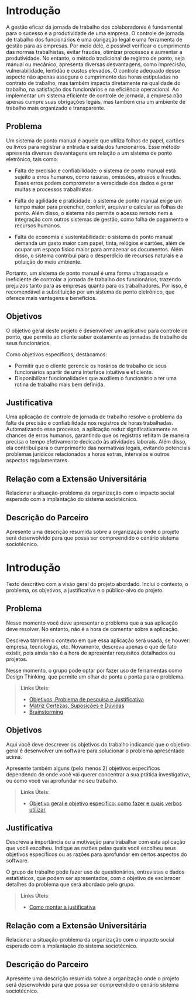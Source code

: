 # Introdução

A gestão eficaz da jornada de trabalho dos colaboradores é fundamental para o sucesso e a produtividade de uma empresa. O controle de jornada de trabalho dos funcionários é uma obrigação legal e uma ferramenta de gestão para as empresas. Por meio dele, é possível verificar o cumprimento das normas trabalhistas, evitar fraudes, otimizar processos e aumentar a produtividade. No entanto, o método tradicional de registro de ponto, seja manual ou mecânico, apresenta diversas desvantagens, como imprecisão, vulnerabilidade, lentidão e custos elevados. O controle adequado desse aspecto não apenas assegura o cumprimento das horas estipuladas no contrato de trabalho, mas também impacta diretamente na qualidade do trabalho, na satisfação dos funcionários e na eficiência operacional. Ao implementar um sistema eficiente de controle de jornada, a empresa não apenas cumpre suas obrigações legais, mas também cria um ambiente de trabalho mais organizado e transparente.

## Problema

Um sistema de ponto manual é aquele que utiliza folhas de papel, cartões ou livros para registrar a entrada e saída dos funcionários. Esse método apresenta diversas desvantagens em relação a um sistema de ponto eletrônico, tais como:

- Falta de precisão e confiabilidade: o sistema de ponto manual está sujeito a erros humanos, como rasuras, omissões, atrasos e fraudes. Esses erros podem comprometer a veracidade dos dados e gerar multas e processos trabalhistas.


- Falta de agilidade e praticidade: o sistema de ponto manual exige um tempo maior para preencher, conferir, arquivar e calcular as folhas de ponto. Além disso, o sistema não permite o acesso remoto nem a integração com outros sistemas de gestão, como folha de pagamento e recursos humanos.


- Falta de economia e sustentabilidade: o sistema de ponto manual demanda um gasto maior com papel, tinta, relógios e cartões, além de ocupar um espaço físico maior para armazenar os documentos. Além disso, o sistema contribui para o desperdício de recursos naturais e a poluição do meio ambiente.

Portanto, um sistema de ponto manual é uma forma ultrapassada e ineficiente de controlar a jornada de trabalho dos funcionários, trazendo prejuízos tanto para as empresas quanto para os trabalhadores. Por isso, é recomendável a substituição por um sistema de ponto eletrônico, que oferece mais vantagens e benefícios.


## Objetivos

O objetivo geral deste projeto é desenvolver um aplicativo para controle de ponto, que permita ao cliente saber exatamente as jornadas de trabalho de seus funcionários.

Como objetivos específicos, destacamos:

- Permitir que o cliente gerencie os horários de trabalho de seus funcionários apartir de uma interface intuitiva e eficiente.
- Disponibilizar funcionalidades que auxiliem o funcionário a ter uma rotina de trabalho mais bem definida.

## Justificativa

Uma aplicação de controle de jornada de trabalho resolve o problema da falta de precisão e confiabilidade nos registros de horas trabalhadas. Automatizando esse processo, a aplicação reduz significativamente as chances de erros humanos, garantindo que os registros reflitam de maneira precisa o tempo efetivamente dedicado às atividades laborais. Além disso, ela contribui para o cumprimento das normativas legais, evitando potenciais problemas jurídicos relacionados a horas extras, intervalos e outros aspectos regulamentares.

## Relação com a Extensão Universitária

Relacionar a situação-problema da organização com o impacto social esperado com a implantação do sistema sociotécnico.

## Descrição do Parceiro

Apresente uma descrição resumida sobre a organização onde o projeto será desenvolvido para que possa ser compreendido o cenário sistema sociotécnico.






# Introdução

Texto descritivo com a visão geral do projeto abordado. Inclui o contexto, o problema, os objetivos, a justificativa e o público-alvo do projeto.

## Problema
Nesse momento você deve apresentar o problema que a sua aplicação deve  resolver. No entanto, não é a hora de comentar sobre a aplicação.

Descreva também o contexto em que essa aplicação será usada, se  houver: empresa, tecnologias, etc. Novamente, descreva apenas o que de  fato existir, pois ainda não é a hora de apresentar requisitos  detalhados ou projetos.

Nesse momento, o grupo pode optar por fazer uso  de ferramentas como Design Thinking, que permite um olhar de ponta a ponta para o problema.

> **Links Úteis**:
> - [Objetivos, Problema de pesquisa e Justificativa](https://medium.com/@versioparole/objetivos-problema-de-pesquisa-e-justificativa-c98c8233b9c3)
> - [Matriz Certezas, Suposições e Dúvidas](https://medium.com/educa%C3%A7%C3%A3o-fora-da-caixa/matriz-certezas-suposi%C3%A7%C3%B5es-e-d%C3%BAvidas-fa2263633655)
> - [Brainstorming](https://www.euax.com.br/2018/09/brainstorming/)

## Objetivos

Aqui você deve descrever os objetivos do trabalho indicando que o objetivo geral é desenvolver um software para solucionar o problema apresentado acima. 

Apresente também alguns (pelo menos 2) objetivos específicos dependendo de onde você vai querer concentrar a sua prática investigativa, ou como você vai aprofundar no seu trabalho.
 
> **Links Úteis**:
> - [Objetivo geral e objetivo específico: como fazer e quais verbos utilizar](https://blog.mettzer.com/diferenca-entre-objetivo-geral-e-objetivo-especifico/)

## Justificativa

Descreva a importância ou a motivação para trabalhar com esta aplicação que você escolheu. Indique as razões pelas quais você escolheu seus objetivos específicos ou as razões para aprofundar em certos aspectos do software.

O grupo de trabalho pode fazer uso de questionários, entrevistas e dados estatísticos, que podem ser apresentados, com o objetivo de esclarecer detalhes do problema que será abordado pelo grupo.

> **Links Úteis**:
> - [Como montar a justificativa](https://guiadamonografia.com.br/como-montar-justificativa-do-tcc/)

## Relação com a Extensão Universitária

Relacionar a situação-problema da organização com o impacto social esperado com a implantação do sistema sociotécnico.

## Descrição do Parceiro

Apresente uma descrição resumida sobre a organização onde o projeto será desenvolvido para que possa ser compreendido o cenário sistema sociotécnico.
